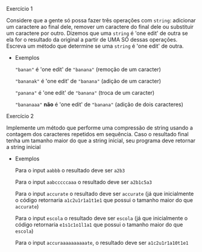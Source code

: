 Exercício 1

Considere que a gente só possa fazer três operações com `string`: adicionar um caractere ao final dele, remover um caractere do final dele ou substituir um caractere por outro. Dizemos que uma `string` é 'one edit' de outra se ela for o resultado da original a partir de UMA SÓ dessas operações. Escreva um método que determine se uma `string` é  'one edit' de outra.

- Exemplos

    `"banan"` é 'one edit' de `"banana"` (remoção de um caracter)

    `"bananak"` é 'one edit' de `"banana"` (adição de um caracter)

    `"panana"` é 'one edit' de `"banana"` (troca de um caracter)

    `"bananaaa"` **não** é 'one edit' de `"banana"` (adição de dois caracteres)


Exercício 2

Implemente um método que performe uma compressão de string usando a contagem dos caracteres repetidos em sequência. Caso o resultado final tenha um tamanho maior do que a string inicial, seu programa deve retornar a string inicial

- Exemplos

    Para o input `aabbb` o resultado deve ser `a2b3`

    Para o input `aabcccccaaa` o resultado deve ser `a2b1c5a3`

    Para o input `accurate` o resultado deve ser `accurate` (já que inicialmente o código retornaria `a1c2u1r1a1t1e1` que possui o tamanho maior do que `accurate`)

    Para o input `escola` o resultado deve ser `escola` (já que inicialmente o código retornaria `e1s1c1o1l1a1` que possui o tamanho maior do que `escola`)

    Para o input `accuraaaaaaaaaate`, o resultado deve ser `a1c2u1r1a10t1e1`


 